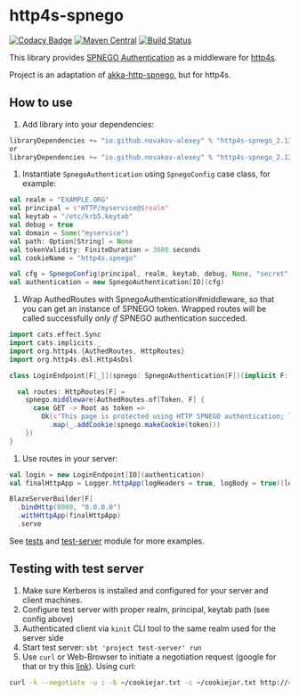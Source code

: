 # http4s-spnego
[![Codacy Badge](https://api.codacy.com/project/badge/Grade/e5cbdb15d6e14135bc970a5f83706fcb)](https://app.codacy.com/app/novakov.alex/http4s-spnego?utm_source=github.com&utm_medium=referral&utm_content=novakov-alexey/http4s-spnego&utm_campaign=Badge_Grade_Dashboard)
[![Maven Central](https://maven-badges.herokuapp.com/maven-central/io.github.novakov-alexey/http4s-spnego_2.13/badge.svg)](https://maven-badges.herokuapp.com/maven-central/io.github.novakov-alexey/http4s-spnego_2.13)
[![Build Status](https://travis-ci.org/novakov-alexey/http4s-spnego.svg?branch=master)](https://travis-ci.org/novakov-alexey/http4s-spnego)

This library provides [SPNEGO Authentication](https://en.wikipedia.org/wiki/SPNEGO) as a middleware for [http4s](https://github.com/http4s/http4s).

Project is an adaptation of [akka-http-spnego](https://github.com/tresata/akka-http-spnego), but for http4s.

## How to use

1. Add library into your dependencies:

```scala
libraryDependencies += "io.github.novakov-alexey" % "http4s-spnego_2.13" % "<version>"
or 
libraryDependencies += "io.github.novakov-alexey" % "http4s-spnego_2.12" % "<version>"
```

1. Instantiate `SpnegoAuthentication` using `SpnegoConfig` case class, for example:
```scala
val realm = "EXAMPLE.ORG"
val principal = s"HTTP/myservice@$realm"
val keytab = "/etc/krb5.keytab"
val debug = true
val domain = Some("myservice")
val path: Option[String] = None
val tokenValidity: FiniteDuration = 3600.seconds
val cookieName = "http4s.spnego"

val cfg = SpnegoConfig(principal, realm, keytab, debug, None, "secret", domain, path, tokenValidity, cookieName)
val authentication = new SpnegoAuthentication[IO](cfg)
``` 

1. Wrap AuthedRoutes with SpnegoAuthentication#middleware, so that you can get an instance of SPNEGO token. 
Wrapped routes will be called successfully *only if* SPNEGO authentication succeded. 

```scala
import cats.effect.Sync
import cats.implicits._
import org.http4s.{AuthedRoutes, HttpRoutes}
import org.http4s.dsl.Http4sDsl

class LoginEndpoint[F[_]](spnego: SpnegoAuthentication[F])(implicit F: Sync[F]) extends Http4sDsl[F] {

  val routes: HttpRoutes[F] =
    spnego.middleware(AuthedRoutes.of[Token, F] {
      case GET -> Root as token =>
        Ok(s"This page is protected using HTTP SPNEGO authentication; logged in as $token")
          .map(_.addCookie(spnego.makeCookie(token)))
    })
}
```

1. Use routes in your server:
```scala
val login = new LoginEndpoint[IO](authentication)
val finalHttpApp = Logger.httpApp(logHeaders = true, logBody = true)(login)

BlazeServerBuilder[F]
  .bindHttp(8080, "0.0.0.0")
  .withHttpApp(finalHttpApp)
  .serve
```

See [tests](http4s-spnego/src/test/scala/io/github/novakovalexey/http4s/spnego) and [test-server](test-server/src/main/scala/io/github/novakovalexey/http4s/spnego/Main.scala) module for more examples.

## Testing with test server

1. Make sure Kerberos is installed and configured for your server and client machines.
2. Configure test server with proper realm, principal, keytab path (see config above)
3. Authenticated client via `kinit` CLI tool to the same realm used for the server side
4. Start test server: `sbt 'project test-server' run`
5. Use `curl` or Web-Browser to initiate a negotiation request (google for that or try this [link](http://www.microhowto.info/howto/configure_firefox_to_authenticate_using_spnego_and_kerberos.html)). Using curl: 
```bash
curl -k --negotiate -u : -b ~/cookiejar.txt -c ~/cookiejar.txt http://<yourserver>:8080/
```

